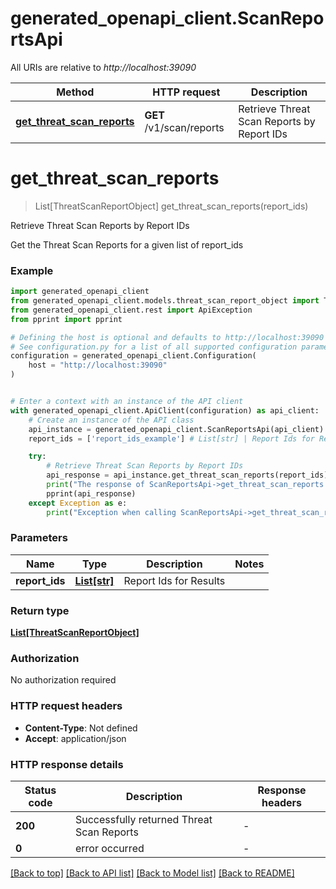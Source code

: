 # generated_openapi_client.ScanReportsApi

All URIs are relative to *http://localhost:39090*

Method | HTTP request | Description
------------- | ------------- | -------------
[**get_threat_scan_reports**](ScanReportsApi.md#get_threat_scan_reports) | **GET** /v1/scan/reports | Retrieve Threat Scan Reports by Report IDs


# **get_threat_scan_reports**
> List[ThreatScanReportObject] get_threat_scan_reports(report_ids)

Retrieve Threat Scan Reports by Report IDs

Get the Threat Scan Reports for a given list of report_ids

### Example


```python
import generated_openapi_client
from generated_openapi_client.models.threat_scan_report_object import ThreatScanReportObject
from generated_openapi_client.rest import ApiException
from pprint import pprint

# Defining the host is optional and defaults to http://localhost:39090
# See configuration.py for a list of all supported configuration parameters.
configuration = generated_openapi_client.Configuration(
    host = "http://localhost:39090"
)


# Enter a context with an instance of the API client
with generated_openapi_client.ApiClient(configuration) as api_client:
    # Create an instance of the API class
    api_instance = generated_openapi_client.ScanReportsApi(api_client)
    report_ids = ['report_ids_example'] # List[str] | Report Ids for Results

    try:
        # Retrieve Threat Scan Reports by Report IDs
        api_response = api_instance.get_threat_scan_reports(report_ids)
        print("The response of ScanReportsApi->get_threat_scan_reports:\n")
        pprint(api_response)
    except Exception as e:
        print("Exception when calling ScanReportsApi->get_threat_scan_reports: %s\n" % e)
```



### Parameters


Name | Type | Description  | Notes
------------- | ------------- | ------------- | -------------
 **report_ids** | [**List[str]**](str.md)| Report Ids for Results |

### Return type

[**List[ThreatScanReportObject]**](ThreatScanReportObject.md)

### Authorization

No authorization required

### HTTP request headers

 - **Content-Type**: Not defined
 - **Accept**: application/json

### HTTP response details

| Status code | Description | Response headers |
|-------------|-------------|------------------|
**200** | Successfully returned Threat Scan Reports |  -  |
**0** | error occurred |  -  |

[[Back to top]](#) [[Back to API list]](../README.md#documentation-for-api-endpoints) [[Back to Model list]](../README.md#documentation-for-models) [[Back to README]](../README.md)
